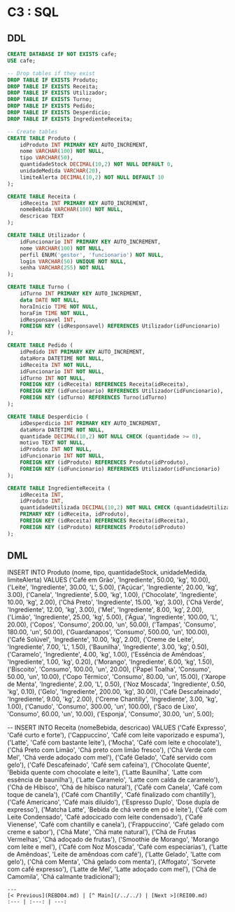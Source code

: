 # C3 : SQL

## DDL

```sql
CREATE DATABASE IF NOT EXISTS cafe;
USE cafe;

-- Drop tables if they exist
DROP TABLE IF EXISTS Produto;
DROP TABLE IF EXISTS Receita;
DROP TABLE IF EXISTS Utilizador;
DROP TABLE IF EXISTS Turno;
DROP TABLE IF EXISTS Pedido;
DROP TABLE IF EXISTS Desperdicio;
DROP TABLE IF EXISTS IngredienteReceita;

-- Create tables
CREATE TABLE Produto (
    idProduto INT PRIMARY KEY AUTO_INCREMENT,
    nome VARCHAR(100) NOT NULL,
    tipo VARCHAR(50),
    quantidadeStock DECIMAL(10,2) NOT NULL DEFAULT 0,
    unidadeMedida VARCHAR(20),
    limiteAlerta DECIMAL(10,2) NOT NULL DEFAULT 10
);

CREATE TABLE Receita (
    idReceita INT PRIMARY KEY AUTO_INCREMENT,
    nomeBebida VARCHAR(100) NOT NULL,
    descricao TEXT
);

CREATE TABLE Utilizador (
    idFuncionario INT PRIMARY KEY AUTO_INCREMENT,
    nome VARCHAR(100) NOT NULL,
    perfil ENUM('gestor', 'funcionario') NOT NULL,
    login VARCHAR(50) UNIQUE NOT NULL,
    senha VARCHAR(255) NOT NULL
);

CREATE TABLE Turno (
    idTurno INT PRIMARY KEY AUTO_INCREMENT,
    data DATE NOT NULL,
    horaInicio TIME NOT NULL,
    horaFim TIME NOT NULL,
    idResponsavel INT,
    FOREIGN KEY (idResponsavel) REFERENCES Utilizador(idFuncionario)
);

CREATE TABLE Pedido (
    idPedido INT PRIMARY KEY AUTO_INCREMENT,
    dataHora DATETIME NOT NULL,
    idReceita INT NOT NULL,
    idFuncionario INT NOT NULL,
    idTurno INT NOT NULL,
    FOREIGN KEY (idReceita) REFERENCES Receita(idReceita),
    FOREIGN KEY (idFuncionario) REFERENCES Utilizador(idFuncionario),
    FOREIGN KEY (idTurno) REFERENCES Turno(idTurno)
);

CREATE TABLE Desperdicio (
    idDesperdicio INT PRIMARY KEY AUTO_INCREMENT,
    dataHora DATETIME NOT NULL,
    quantidade DECIMAL(10,2) NOT NULL CHECK (quantidade >= 0),
    motivo TEXT NOT NULL,
    idProduto INT NOT NULL,
    idFuncionario INT NOT NULL,
    FOREIGN KEY (idProduto) REFERENCES Produto(idProduto),
    FOREIGN KEY (idFuncionario) REFERENCES Utilizador(idFuncionario)
);

CREATE TABLE IngredienteReceita (
    idReceita INT,
    idProduto INT,
    quantidadeUtilizada DECIMAL(10,2) NOT NULL CHECK (quantidadeUtilizada > 0),
    PRIMARY KEY (idReceita, idProduto),
    FOREIGN KEY (idReceita) REFERENCES Receita(idReceita),
    FOREIGN KEY (idProduto) REFERENCES Produto(idProduto)
);
```

## DML

INSERT INTO Produto (nome, tipo, quantidadeStock, unidadeMedida, limiteAlerta) VALUES
('Café em Grão', 'Ingrediente', 50.00, 'kg', 10.00),
('Leite', 'Ingrediente', 30.00, 'L', 5.00),
('Açúcar', 'Ingrediente', 20.00, 'kg', 3.00),
('Canela', 'Ingrediente', 5.00, 'kg', 1.00),
('Chocolate', 'Ingrediente', 10.00, 'kg', 2.00),
('Chá Preto', 'Ingrediente', 15.00, 'kg', 3.00),
('Chá Verde', 'Ingrediente', 12.00, 'kg', 3.00),
('Mel', 'Ingrediente', 8.00, 'kg', 2.00),
('Limão', 'Ingrediente', 25.00, 'kg', 5.00),
('Água', 'Ingrediente', 100.00, 'L', 20.00),
('Copos', 'Consumo', 200.00, 'un', 50.00),
('Tampas', 'Consumo', 180.00, 'un', 50.00),
('Guardanapos', 'Consumo', 500.00, 'un', 100.00),
('Café Solúvel', 'Ingrediente', 10.00, 'kg', 2.00),
('Creme de Leite', 'Ingrediente', 7.00, 'L', 1.50),
('Baunilha', 'Ingrediente', 3.00, 'kg', 0.50),
('Caramelo', 'Ingrediente', 4.00, 'kg', 1.00),
('Essência de Amêndoas', 'Ingrediente', 1.00, 'kg', 0.20),
('Morango', 'Ingrediente', 6.00, 'kg', 1.50),
('Biscoito', 'Consumo', 100.00, 'un', 20.00),
('Papel Toalha', 'Consumo', 50.00, 'un', 10.00),
('Copo Térmico', 'Consumo', 80.00, 'un', 15.00),
('Xarope de Menta', 'Ingrediente', 2.00, 'L', 0.50),
('Noz Moscada', 'Ingrediente', 0.50, 'kg', 0.10),
('Gelo', 'Ingrediente', 200.00, 'kg', 30.00),
('Café Descafeinado', 'Ingrediente', 9.00, 'kg', 2.00),
('Creme Chantilly', 'Ingrediente', 3.00, 'kg', 1.00),
('Canudo', 'Consumo', 300.00, 'un', 100.00),
('Saco de Lixo', 'Consumo', 60.00, 'un', 10.00),
('Esponja', 'Consumo', 30.00, 'un', 5.00);

--
INSERT INTO Receita (nomeBebida, descricao) VALUES
('Café Expresso', 'Café curto e forte'),
('Cappuccino', 'Café com leite vaporizado e espuma'),
('Latte', 'Café com bastante leite'),
('Mocha', 'Café com leite e chocolate'),
('Chá Preto com Limão', 'Chá preto com limão fresco'),
('Chá Verde com Mel', 'Chá verde adoçado com mel'),
('Café Gelado', 'Café servido com gelo'),
('Café Descafeinado', 'Café sem cafeína'),
('Chocolate Quente', 'Bebida quente com chocolate e leite'),
('Latte Baunilha', 'Latte com essência de baunilha'),
('Latte Caramelo', 'Latte com calda de caramelo'),
('Chá de Hibisco', 'Chá de hibisco natural'),
('Café com Canela', 'Café com toque de canela'),
('Café com Chantilly', 'Café finalizado com chantilly'),
('Café Americano', 'Café mais diluído'),
('Espresso Duplo', 'Dose dupla de expresso'),
('Matcha Latte', 'Bebida de chá verde em pó e leite'),
('Café com Leite Condensado', 'Café adocicado com leite condensado'),
('Café Vienense', 'Café com chantilly e canela'),
('Frappuccino', 'Café gelado com creme e sabor'),
('Chá Mate', 'Chá mate natural'),
('Chá de Frutas Vermelhas', 'Chá adoçado de frutas'),
('Smoothie de Morango', 'Morango com leite e mel'),
('Café com Noz Moscada', 'Café com especiarias'),
('Latte de Amêndoas', 'Leite de amêndoas com café'),
('Latte Gelado', 'Latte com gelo'),
('Chá com Menta', 'Chá gelado com menta'),
('Affogato', 'Sorvete com café expresso'),
('Latte de Mel', 'Latte adoçado com mel'),
('Chá de Camomila', 'Chá calmante tradicional');


```
---
[< Previous](REBD04.md) | [^ Main](/../../) | [Next >](REI00.md)
:--- | :---: | ---: 
